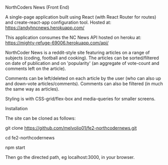 NorthCoders News (Front End)

A single-page application built using React (with React Router for routes) and create-react-app configuration tool. Hosted at: https://andyhncnews.herokuapp.com/

This application consumes the NC News API hosted on heroku at: 
https://mighty-refuge-69006.herokuapp.com/api/

NorthCoder News is a reddit-style site featuring articles on a range of subjects (coding, football and cooking). The articles can be sorted/filtered on date of publication and on 'popularity' (an aggregate of vote-count and comments left on the article). 

Comments can be left/deleted on each article by the user (who can also up and down-vote articles/comments). Comments can also be filtered (in much the same way as articles).

Styling is with CSS-grid/flex-box and media-queries for smaller screens.

Installation

The site can be cloned as follows:

git clone https://github.com/melvolio01/fe2-northcodernews.git

cd fe2-northcodernews

npm start

Then go the directed path, eg localhost:3000, in your browser.